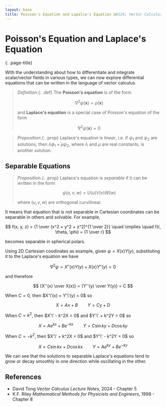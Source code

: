 ```yaml
---
layout: base
title: Poisson's Equation and Lapalce's Equation &#124; Vector Calculus
---
```


# Poisson's Equation and Laplace's Equation
{: .page-title}

With the understanding about how to differentiate and integrate scalar/vector fields in various types,
we can now explore differential equations that can be written in the language of vector calculus.

> *Definition.*{: .def}
> The **Poisson's equation** is of the form
>
> $$
  \nabla^2 \psi(\mathbf{x}) = \rho(\mathbf{x})
  $$
>
> and **Laplace's equation** is a special case of Poisson's equation of the form
>
> $$
  \nabla^2 \psi(\mathbf{x}) = 0
  $$

> *Proposition.*{: .prop}
> Laplace's equation is _linear_, i.e. if $\psi_1$ and $\psi_2$ are solutions,
> then $\lambda \phi_1 + \mu \psi_2$, where $\lambda$ and $\mu$ are real constants, is another solution.

## Separable Equations

> *Proposition.*{: .prop}
> Laplace's equation is _separable_ if it can be written in the form
>
> $$
  \psi(u, v, w) = U(u)V(v)W(w)
  $$
>
> where $(u, v, w)$ are orthogonal curvilinear.

It means that equation that is not separable in Cartesian coordinates can be separable in others and solvable.
For example,

$$
f(x, y, z) = {1 \over (x^2 + y^2 + z^2)^{1 \over 2}} \quad \implies \quad f(r, \theta, \phi) = {1 \over r}
$$

becomes separable in spherical polars.

Using 2D Cartesian coodinates as example, given $\psi = X(x)Y(y)$, substituting it to the Laplace's equation we have

$$
\nabla^2 \psi = X''(x) Y(y) + X(x) Y''(y) = 0
$$

and therefore

$$
{X''(x) \over X(x)} = {Y''(y) \over Y(y)} = C
$$

When $C = 0$, then $X'\'(x) = Y'\'(y) = 0$ so

$$
X = Ax + B \qquad Y = Cy + D
$$

When $C = k^2$, then $X'\' - k^2X = 0$ and $Y'\' + k^2Y = 0$ so

$$
X = Ae^{kx} + Be^{-kx} \qquad Y = C\sin ky + D\cos ky
$$

When $C = -k^2$, then $X'\' + k^2X = 0$ and $Y'\' - k^2Y = 0$ so

$$
X = C\sin kx + D\cos kx \qquad Y = Ae^{ky} + Be^{-ky}
$$

We can see that the solutions to separable Laplace's equations tend to grow or decay smoothly in one direction while oscillating in the other.

## References

* David Tong _Vector Calculus Lecture Notes_, 2024 - Chapter 5
* K.F. Riley _Mathematical Methods for Physicists and Engineers_, 1998 - Chapter 8
